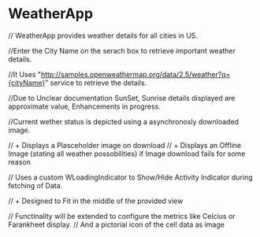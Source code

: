 # WeatherApp

// WeatherApp provides weather details for all cities in US.

//Enter the City Name on the serach box to retrieve important weather details.

//It Uses "http://samples.openweathermap.org/data/2.5/weather?q={cityName}" service to retrieve the details.

//Due to Unclear documentation SunSet, Sunrise details displayed are approximate value, Enhancements in progress.

//Current wether status is depicted using a asynchronosly downloaded image.
 
 // + Displays a Plasceholder image on download
 // + Displays an Offline Image (stating all weather possobilities) if Image download fails for some reason 
 
// Uses a custom WLoadingIndicator to Show/Hide  Activity Indicator during fetching of Data.

// + Designed to Fit in the middle of the provided view

// Functinality will be extended to configure the metrics like Celcius or Farankheet display.
// And a pictorial icon of the cell data as image



